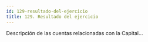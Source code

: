 ```yaml
---
id: 129-resultado-del-ejercicio
title: 129. Resultado del ejercicio
---
```

Descripción de las cuentas relacionadas con la Capital...
